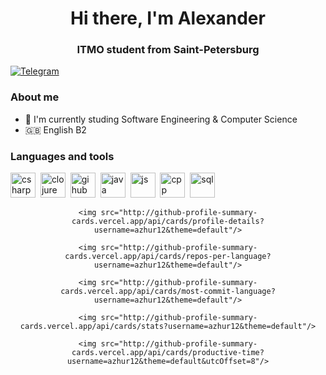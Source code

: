 <div id = "header" align = "center">
    <h1>Hi there, I'm Alexander</h1>
    <h3>ITMO student from Saint-Petersburg</h3>
</div>

<a href="https://t.me/azhurpheel">
    <img src="https://img.shields.io/badge/Telegram-blue?style=for-the-badge&logo=telegram&logoColor=white" alt="Telegram"/>
</a>

### About me
- :mechanical_arm: I'm currently studing Software Engineering & Computer Science
- :uk: English B2 


### Languages and tools
<img src="https://cdn.jsdelivr.net/gh/devicons/devicon/icons/csharp/csharp-original.svg" title="csharp" width="40" height ="40" />&nbsp;
<img src="https://cdn.jsdelivr.net/gh/devicons/devicon/icons/clojure/clojure-original.svg" title="clojure" width="40" height ="40" />&nbsp;
<img src="https://cdn.jsdelivr.net/gh/devicons/devicon/icons/github/github-original-wordmark.svg" title="gihub" width="40" height ="40" />&nbsp;
<img src="https://cdn.jsdelivr.net/gh/devicons/devicon/icons/java/java-original-wordmark.svg" title="java" width="40" height ="40" />&nbsp;
<img src="https://cdn.jsdelivr.net/gh/devicons/devicon/icons/javascript/javascript-original.svg" title="js" width="40" height ="40" />&nbsp;
<img src="https://cdn.jsdelivr.net/gh/devicons/devicon/icons/cplusplus/cplusplus-original.svg" title="cpp" width="40" height ="40" />&nbsp;
<img src="https://cdn.jsdelivr.net/gh/devicons/devicon/icons/mysql/mysql-original-wordmark.svg" title="sql" width="40" height ="40" />&nbsp;



<div id="Stats" align = "center">

    <img src="http://github-profile-summary-cards.vercel.app/api/cards/profile-details?username=azhur12&theme=default"/>

    <img src="http://github-profile-summary-cards.vercel.app/api/cards/repos-per-language?username=azhur12&theme=default"/>

    <img src="http://github-profile-summary-cards.vercel.app/api/cards/most-commit-language?username=azhur12&theme=default"/>

    <img src="http://github-profile-summary-cards.vercel.app/api/cards/stats?username=azhur12&theme=default"/>

    <img src="http://github-profile-summary-cards.vercel.app/api/cards/productive-time?username=azhur12&theme=default&utcOffset=8"/>



</div>






          
